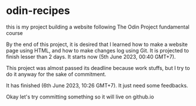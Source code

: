 # odin-recipes
this is my project building a website following The Odin Project fundamental course

By the end of this project, it is desired that I learned how to make a website page using HTML, and how to make changes log using Git.
It is projected to finish lesser than 2 days.
It starts now (5th June 2023, 00:40 GMT+7).

This project was almost passed its deadline because work stuffs, but I try to do it anyway for the sake of commitment.

It has finished (6th June 2023, 10:26 GMT+7).
It just need some feedbacks.

Okay let's try committing something so it will live on github.io